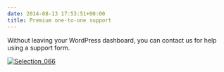 ```yaml
---
date: 2014-08-13 17:53:51+00:00
title: Premium one-to-one support
---
```


Without leaving your WordPress dashboard, you can contact us for help using a support form.

[![Selection_066](http://docs.rtcamp.com/wp-content/uploads/2014/08/Selection_066.png)](http://docs.rtcamp.com/wp-content/uploads/2014/08/Selection_066.png)


